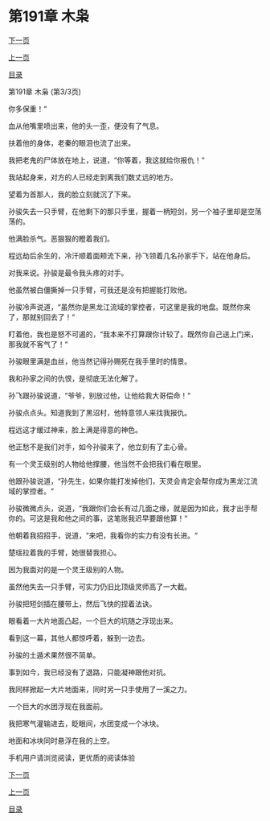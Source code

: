 <h1>第191章    木枭</h1>
            <div><p><a href="./573_%E7%AC%AC192%E7%AB%A0_%E9%BE%99%E6%B0%94.md">下一页</a></p><p><a href="./571_%E7%AC%AC191%E7%AB%A0_%E6%9C%A8%E6%9E%AD.md">上一页</a></p><p><a href="../">目录</a></p></div>
            <div><p>第191章    木枭 (第3/3页)</p><p>你多保重！“</p><p>血从他嘴里喷出来，他的头一歪，便没有了气息。</p><p>扶着他的身体，老秦的眼泪也流了出来。</p><p>我把老鬼的尸体放在地上，说道，“你等着，我这就给你报仇！“</p><p>我站起身来，对方的人已经走到离我们数丈远的地方。</p><p>望着为首那人，我的脸立刻就沉了下来。</p><p>孙骏失去一只手臂，在他剩下的那只手里，握着一柄短剑，另一个袖子里却是空荡荡的。</p><p>他满脸杀气。恶狠狠的瞪着我们。</p><p>程远劫后余生的，冷汗顺着面颊流下来，孙飞领着几名孙家手下，站在他身后。</p><p>对我来说。孙骏是最令我头疼的对手。</p><p>他虽然被白僵撕掉一只手臂，可我还是没有把握能打败他。</p><p>孙骏冷声说道，“虽然你是黑龙江流域的掌控者，可这里是我的地盘。既然你来了，那就别回去了！“</p><p>盯着他，我也是怒不可遏的，“我本来不打算跟你计较了。既然你自己送上门来，那我就不客气了！“</p><p>孙骏眼里满是血丝，他当然记得孙赐死在我手里时的情景。</p><p>我和孙家之间的仇恨，是彻底无法化解了。</p><p>孙飞跟孙骏说道，“爷爷，别放过他，让他给我大哥偿命！“</p><p>孙骏点点头。知道我到了黑沼村，他特意领人来找我报仇。</p><p>程远这才缓过神来，脸上满是得意的神色。</p><p>他正愁不是我们对手，如今孙骏来了，他立刻有了主心骨。</p><p>有一个灵王级别的人物给他撑腰，他当然不会把我们看在眼里。</p><p>他跟孙骏说道，“孙先生，如果你能打发掉他们，天灵会肯定会帮你成为黑龙江流域的掌控者。“</p><p>孙骏微微点头，说道，“我跟你们会长有过几面之缘，就是因为如此，我才出手帮你的。可这是我和他之间的事，这笔账我迟早要跟他算！“</p><p>他朝着我招招手，说道，“来吧，我看你的实力有没有长进。“</p><p>楚瑶拉着我的手臂，她很替我担心。</p><p>因为我面对的是一个灵王级别的人物。</p><p>虽然他失去一只手臂，可实力仍旧比顶级灵师高了一大截。</p><p>孙骏把短剑插在腰带上，然后飞快的捏着法诀。</p><p>眼看着一大片地面凸起，一个巨大的坑随之浮现出来。</p><p>看到这一幕，其他人都惊呼着，躲到一边去。</p><p>孙骏的土遁术果然很不简单。</p><p>事到如今，我已经没有了退路，只能凝神跟他对抗。</p><p>我同样掀起一大片地面来，同时另一只手使用了一溪之力。</p><p>一个巨大的水团浮现在我面前。</p><p>我把寒气灌输进去，眨眼间，水团变成一个冰块。</p><p>地面和冰块同时悬浮在我的上空。</p><p>手机用户请浏览阅读，更优质的阅读体验</p></div>
            <div><p><a href="./573_%E7%AC%AC192%E7%AB%A0_%E9%BE%99%E6%B0%94.md">下一页</a></p><p><a href="./571_%E7%AC%AC191%E7%AB%A0_%E6%9C%A8%E6%9E%AD.md">上一页</a></p><p><a href="../">目录</a></p></div>